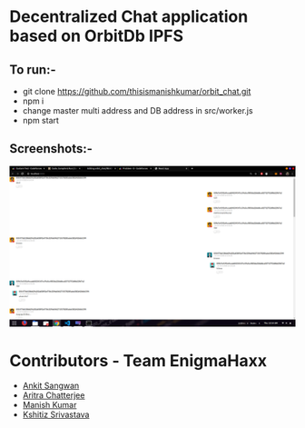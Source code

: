 # Decentralized Chat application based on OrbitDb IPFS
## To run:-
+ git clone https://github.com/thisismanishkumar/orbit_chat.git
+ npm i
+ change master multi address and DB address in src/worker.js
+ npm start
## Screenshots:-
![alt text](https://github.com/thisismanishkumar/orbit_chat/blob/master/Screenshot%20from%202020-02-20%2000-14-54.png)

# Contributors - Team EnigmaHaxx
* <a href="https://github.com/ankitsangwan1999">Ankit Sangwan</a>
* <a href="https://github.com/arc29">Aritra Chatterjee</a>
* <a href="https://github.com/thisismanishkumar">Manish Kumar</a>
* <a href="https://github.com/pirateksh">Kshitiz Srivastava</a>
